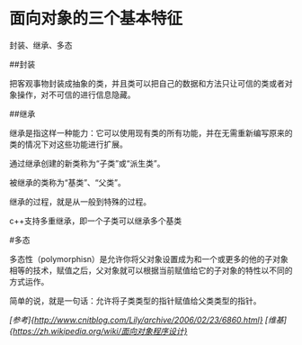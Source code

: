 # 面向对象的三个基本特征

封装、继承、多态

##封装

把客观事物封装成抽象的类，并且类可以把自己的数据和方法只让可信的类或者对象操作，对不可信的进行信息隐藏。

##继承

继承是指这样一种能力：它可以使用现有类的所有功能，并在无需重新编写原来的类的情况下对这些功能进行扩展。

通过继承创建的新类称为“子类”或“派生类”。

被继承的类称为“基类”、“父类”。

继承的过程，就是从一般到特殊的过程。

c++支持多重继承，即一个子类可以继承多个基类

#多态

多态性（polymorphisn）是允许你将父对象设置成为和一个或更多的他的子对象相等的技术，赋值之后，父对象就可以根据当前赋值给它的子对象的特性以不同的方式运作。

简单的说，就是一句话：允许将子类类型的指针赋值给父类类型的指针。

*[参考]{http://www.cnitblog.com/Lily/archive/2006/02/23/6860.html}*
*[维基]{https://zh.wikipedia.org/wiki/面向对象程序设计}*
